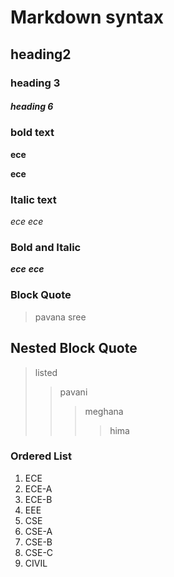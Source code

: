 # Markdown syntax
## heading2
### heading 3
##### heading 6
### bold text
**ece**

__ece__
### Italic text
*ece*
_ece_
### Bold and Italic
**_ece_**
__*ece*__
### Block Quote
> pavana sree
## Nested Block Quote
> listed
>> pavani
>>> meghana
>>>> hima
### Ordered List
1. ECE
  1. ECE-A
  2. ECE-B
2. EEE
3. CSE
  1. CSE-A
  2. CSE-B
  3. CSE-C
4. CIVIL
  
